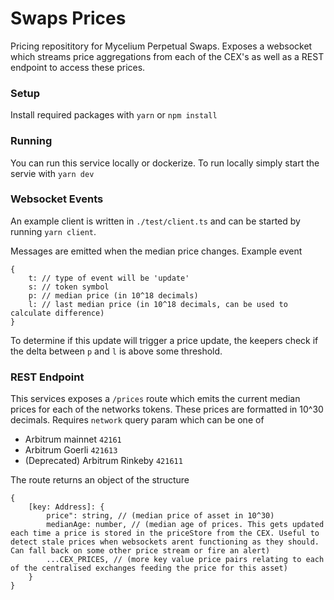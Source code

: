 # Swaps Prices
Pricing reposititory for Mycelium Perpetual Swaps.
Exposes a websocket which streams price aggregations from each of the CEX's as well as a REST endpoint to access these prices.

### Setup
Install required packages with `yarn` or `npm install`

### Running
You can run this service locally or dockerize.
To run locally simply start the servie with `yarn dev`


### Websocket Events
An example client is written in `./test/client.ts` and can be started by running `yarn client`.

Messages are emitted when the median price changes.
Example event
```
{
    t: // type of event will be 'update'
    s: // token symbol
    p: // median price (in 10^18 decimals)
    l: // last median price (in 10^18 decimals, can be used to calculate difference)
}
```
To determine if this update will trigger a price update, the keepers check if the delta between `p` and `l` is above some threshold.


### REST Endpoint
This services exposes a `/prices` route which emits the current median prices for each of the networks tokens. These prices are formatted in 10^30 decimals.
Requires `network` query param which can be one of 
- Arbitrum mainnet `42161`
- Arbitrum Goerli `421613`
- (Deprecated) Arbitrum Rinkeby `421611`

The route returns an object of the structure
```
{
    [key: Address]: {
        price": string, // (median price of asset in 10^30)
        medianAge: number, // (median age of prices. This gets updated each time a price is stored in the priceStore from the CEX. Useful to detect stale prices when websockets arent functioning as they should. Can fall back on some other price stream or fire an alert)
        ...CEX_PRICES, // (more key value price pairs relating to each of the centralised exchanges feeding the price for this asset)
    }
}
```
